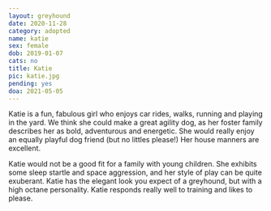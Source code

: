 ```yaml
---
layout: greyhound
date: 2020-11-28
category: adopted
name: katie
sex: female
dob: 2019-01-07
cats: no
title: Katie
pic: katie.jpg
pending: yes
doa: 2021-05-05
---
```

Katie is a fun, fabulous girl who enjoys car rides, walks, running and playing in the yard. We think she could make a great agility dog, as her foster family describes her as bold, adventurous and energetic. She would really enjoy an equally playful dog friend (but no littles please!) Her house manners are excellent.

Katie would not be a good fit for a family with young children. She exhibits some sleep startle and space aggression, and her style of play can be quite exuberant. Katie has the elegant look you expect of a greyhound, but with a high octane personality. Katie responds really well to training and likes to please. 

